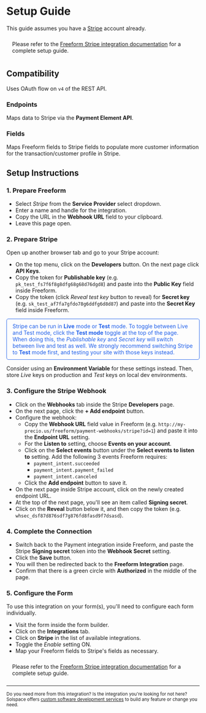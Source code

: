 # Setup Guide

This guide assumes you have a [Stripe](https://stripe.com) account already.

<span class="note warning">Please refer to the [Freeform Stripe integration documentation](https://docs.solspace.com/craft/freeform/v5/integrations/stripe-payments/) for a complete setup guide.</span>

## Compatibility

Uses OAuth flow on `v4` of the REST API.

### Endpoints
Maps data to Stripe via the **Payment Element API**.

### Fields
Maps Freeform fields to Stripe fields to populate more customer information for the transaction/customer profile in Stripe.

## Setup Instructions

### 1. Prepare Freeform

- Select *Stripe* from the **Service Provider** select dropdown.
- Enter a name and handle for the integration.
- Copy the URL in the **Webhook URL** field to your clipboard.
- Leave this page open.

### 2. Prepare Stripe

Open up another browser tab and go to your Stripe account:

- On the top menu, click on the **Developers** button. On the next page click **API Keys**.
- Copy the token for **Publishable key** (e.g. `pk_test_fs7f6f8g8dfg68g68d76dgd8`) and paste into the **Public Key** field inside Freeform.
- Copy the token (click *Reveal test key* button to reveal) for **Secret key** (e.g. `sk_test_af7fa7gfdo78g6ddfg6d8d87`) and paste into the **Secret Key** field inside Freeform.

<span class="note tip">Stripe can be run in **Live** mode or **Test** mode. To toggle between Live and Test mode, click the **Test mode** toggle at the top of the page. When doing this, the _Publishable key_ and _Secret key_ will switch between live and test as well. We strongly recommend switching Stripe to **Test** mode first, and testing your site with those keys instead.

Consider using an **Environment Variable** for these settings instead. Then, store _Live_ keys on production and _Test_ keys on local dev environments.</span>

### 3. Configure the Stripe Webhook

- Click on the **Webhooks** tab inside the Stripe **Developers** page.
- On the next page, click the **+ Add endpoint** button.
- Configure the webhook:
    - Copy the **Webhook URL** field value in Freeform (e.g. `http://my-precio.us/freeform/payment-webhooks/stripe?id=1`) and paste it into the **Endpoint URL** setting.
    - For the **Listen to** setting, choose **Events on your account**.
    - Click on the **Select events** button under the **Select events to listen to** setting. Add the following 3 events Freeform requires:
        - `payment_intent.succeeded`
        - `payment_intent.payment_failed`
        - `payment_intent.canceled`
    - Click the **Add endpoint** button to save it.
- On the next page inside Stripe account, click on the newly created endpoint URL.
- At the top of the next page, you'll see an item called **Signing secret**.
- Click on the **Reveal** button below it, and then copy the token (e.g. `whsec_dsf87d876sdf7g876fd8fasd9f7dsasd`).

### 4. Complete the Connection

- Switch back to the Payment integration inside Freeform, and paste the Stripe **Signing secret** token into the **Webhook Secret** setting.
- Click the **Save** button.
- You will then be redirected back to the **Freeform Integration** page.
- Confirm that there is a green circle with **Authorized** in the middle of the page.

### 5. Configure the Form

To use this integration on your form(s), you'll need to configure each form individually.

- Visit the form inside the form builder.
- Click on the **Integrations** tab.
- Click on **Stripe** in the list of available integrations.
- Toggle the _Enable_ setting ON.
- Map your Freeform fields to Stripe's fields as necessary.

<span class="note warning">Please refer to the [Freeform Stripe integration documentation](https://docs.solspace.com/craft/freeform/v5/integrations/stripe-payments/) for a complete setup guide.</span>

---

<small>Do you need more from this integration? Is the integration you're looking for not here? Solspace offers [custom software development services](https://docs.solspace.com/support/premium/) to build any feature or change you need.</small>

<style type="text/css">ol{padding-left:20px!important}ol>li{font-weight:600}ol>li>ul>li{font-weight:400}.warning {display:block;padding:10px 15px;border:1px solid var(--warning-color);border-radius:5px;}.tip {color:#1f5fea;display:block;padding:10px 15px;border:1px solid #1f5fea;border-radius:5px;}</style>